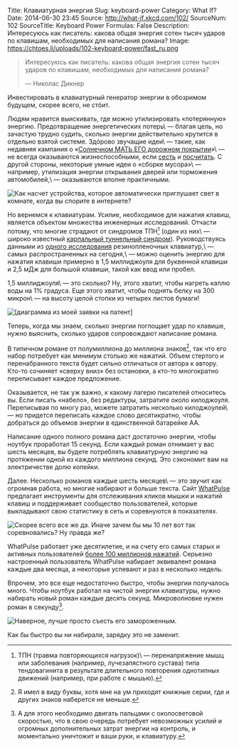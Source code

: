 Title: Клавиатурная энергия
Slug: keyboard-power
Category: What If?
Date: 2014-06-30 23:45
Source: http://what-if.xkcd.com/102/
SourceNum: 102
SourceTitle: Keyboard Power
Formulas: False
Description: Интересуюсь как писатель: какова общая энергия сотен тысяч ударов по клавишам, необходимых для написания романа?
Image: https://chtoes.li/uploads/102-keyboard-power/fast_ru.png

> Интересуюсь как писатель: какова общая энергия сотен тысяч ударов по клавишам, необходимых для написания романа?
>
> — Николас Дикнер

Инвестировать в клавиатурный генератор энергии в обозримом будущем, скорее всего, не стóит.

Людям нравится выискивать, где можно утилизировать «потерянную» энергию. Предотвращение энергетических потерь\ — благая цель, но зачастую трудно судить, сколько энергии действительно крутится в отдельно взятой системе. Здóрово звучащие идеи\ — такие, как недавняя кампания о «[Солнечном МАТЬ ЕГО дорожном покрытии][1]»\ — не всегда оказываются жизнеспособными, если [сесть][2] и [посчитать][3]. С другой стороны, некоторые умные идеи о «сборке мусора»\ — например, утилизация энергии открывания дверей или торможения автомобилей,\ — оказываются вполне практичными.

![](/uploads/102-keyboard-power/idea_ru.png "Как насчет устройства, которое автоматически приглушает свет в комнате, когда вы спорите в интернете?")

Но вернемся к клавиатурам. Усилие, необходимое для нажатия клавиш, является объектом множества инженерных исследований. Отчасти потому, что многие страдают от синдромов ТПН[^a] (один из них\ — широко известный [карпальный туннельный синдром][4]). Руководствуясь данными из [одного исследования][5] резинопленочных клавиатур,\ — самых распространенных на сегодня,\ — можно оценить энергию для нажатия клавиши примерно в 1,5 миллиджоуля для буквенной клавиши и 2,5 мДж для большой клавиши, такой как ввод или пробел.

[^a]: ТПН (травма повторяющихся нагрузок)\ — перенапряжение мышц или заболевания (например, лучезапястного сустава) типа тендовагинита в результате длительного повторения однотипных движений (например, при работе с мышью).

1,5 миллиджоуля\ — это сколько? Ну, этого хватит, чтобы нагреть каплю воды на 1% градуса. Еще этого хватит, чтобы поднять белку на 300 микрон\ — на высоту целой стопки из четырех листов бумаги!

![](/uploads/102-keyboard-power/squirrel_ru.png "[диаграмма из моей заявки на патент]")

Теперь, когда мы знаем, сколько энергии поглощает удар по клавише, нужно выяснить, сколько ударов сопровождают написание романа.

В типичном романе от полумиллиона до миллиона знаков[^1], так что его набор потребует как минимум столько же нажатий. Объем стертого и перенабранного текста будет сильно отличаться от автора к автору. Кто-то сочиняет «сверху вниз» без остановки, а кто-то многократно переписывает каждое предложение.

[^1]: Я имел в виду буквы, хотя мне на ум приходят книжные серии, где и других знаков наберется не меньше.

Оказывается, не так уж важно, к какому лагерю писателей относитесь вы. Если писать «набело», без редактуры, затратите около килоджоуля. Переписывая по многу раз, можете затратить несколько килоджоулей\ — но придется переписать каждое слово десятикратно, чтобы добраться до объемов энергии в единственной батарейке АА.

Написание одного полного романа даст достаточно энергии, чтобы ноутбук проработал 15 секунд. Если каждый роман отнимает у вас шесть месяцев, вы будете потреблять клавиатурную энергию на протяжении одной из каждого миллиона секунд. Это сэкономит вам на электричестве долю копейки.

Далее. Несколько романов каждые шесть месяцев\ — это звучит как огромная работа, но многие набирают и больше текста. Сайт [WhatPulse][6] предлагает инструменты для отслеживания кликов мышки и нажатий клавиш и поддерживает сообщество пользователей, которые выкладывают свою статистику в сеть и соревнуются в показателях.

![](/uploads/102-keyboard-power/olympics_ru.png "Скорее всего все же да. Иначе зачем бы мы 10 лет вот так соревновались? Ну правда же?")

WhatPulse работает уже десятилетие, и на счету его самых старых и активных пользователей [более 100 миллионов нажатий][7]. Серьезно настроенный пользователь WhatPulse набирает эквивалент романа каждые два месяца, а некоторые успевают и раз в несколько недель.

Впрочем, это все еще недостаточно быстро, чтобы энергии получалось много. Чтобы ноутбук работал на чистой энергии клавиатуры, нужно набирать новый роман каждые десять секунд. Микроволновке нужен роман в секунду[^2].

[^2]: А для этого необходимо двигать пальцами с околосветовой скоростью, что в свою очередь потребует невозможных усилий и огромных дополнительных затрат энергии на контроль, и моментально уничтожит и ваши руки, и клавиатуру.

![](/uploads/102-keyboard-power/fast_ru.png "Наверное, лучше просто съесть его замороженным.")

Как бы быстро вы ни набирали, зарядку это не заменит.

[1]: https://www.youtube.com/watch?v=qlTA3rnpgzU#t=15

[2]: http://jalopnik.com/why-the-solar-roadway-is-a-terrible-idea-1582519375

[3]: http://www.extremetech.com/extreme/183130-solar-roadways-passes-1-4-million-in-crowdfunding-just-short-of-the-56-trillion-required-but-not-bad-for-a-crazy-idea

[4]: http://ru.wikipedia.org/wiki/Синдром_запястного_канала

[5]: http://ieeexplore.ieee.org/xpl/articleDetails.jsp?arnumber=786140

[6]: http://www.whatpulse.org/

[7]: http://www.whatpulse.org/stats/input/?page=1
